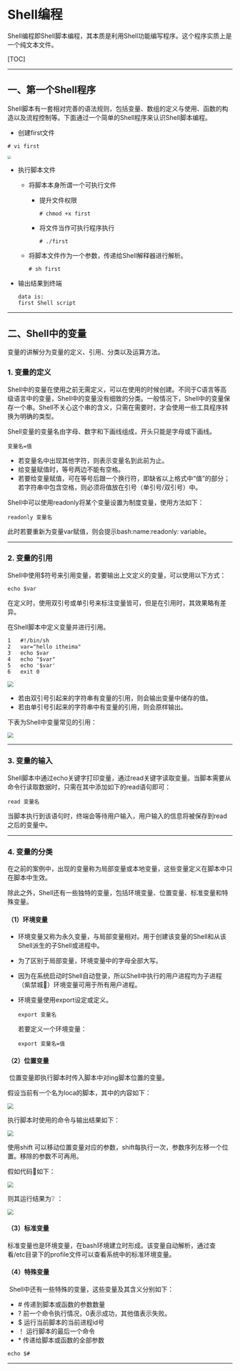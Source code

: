 

# Shell编程

Shell编程即Shell脚本编程，其本质是利用Shell功能编写程序。这个程序实质上是一个纯文本文件。

[TOC]

---



## 一、第一个Shell程序

Shell脚本有一套相对完善的语法规则，包括变量、数组的定义与使用、函数的构造以及流程控制等。下面通过一个简单的Shell程序来认识Shell脚本编程。

- 创建first文件

```Linux
# vi first
```

<img src="..\..\pictures\ShellProgramming.png" style="zoom:48%;" />

- 执行脚本文件

  - 将脚本本身所谓一个可执行文件

    - 提升文件权限

      ```Linux
      # chmod +x first
      ```

    - 将文件当作可执行程序执行

      ```Linux
      # ./first
      ```

  - 将脚本文件作为一个参数，传递给Shell解释器进行解析。

    ```Linux
    # sh first
    ```

- 输出结果到终端

  ```Linux
  data is:
  first Shell script
  ```

---



## 二、Shell中的变量

变量的讲解分为变量的定义、引用、分类以及运算方法。

### 1. 变量的定义

​	Shell中的变量在使用之前无需定义，可以在使用的时候创建。不同于C语言等高级语言中的变量，Shell中的变量没有细致的分类。一般情况下，Shell中的变量保存一个串。Shell不关心这个串的含义，只需在需要时，才会使用一些工具程序转换为明确的类型。

​	Shell变量的变量名由字母、数字和下画线组成，开头只能是字母或下画线。

```Linux
变量名=值
```

- 若变量名中出现其他字符，则表示变量名到此前为止。
- 给变量赋值时，等号两边不能有空格。
- 若要给变量赋值，可在等号后跟一个换行符，即缺省以上格式中“值”的部分；若字符串中包含空格，则必须将值放在引号（单引号/双引号）中。

Shell中可以使用readonly将某个变量设置为制度变量，使用方法如下：

```Linux
readonly 变量名
```

此时若要重新为变量var赋值，则会提示bash:name:readonly: variable。

---

### 2. 变量的引用

Shell中使用$符号来引用变量，若要输出上文定义的变量，可以使用以下方式：

```Linux
echo $var
```

在定义时，使用双引号或单引号来标注变量皆可，但是在引用时，其效果略有差异。

在Shell脚本中定义变量并进行引用。

```Linux
1	#!/bin/sh
2	var="hello itheima"
3	echo $var
4	echo "$var"
5	echo '$var'
6	exit 0
```

<img src="..\..\pictures\out_var_shell.jpg" style="zoom:80%;" />

- 若由双引号引起来的字符串有变量的引用，则会输出变量中储存的值。
- 若由单引号引起来的字符串中有变量的引用，则会原样输出。

下表为Shell中变量常见的引用：

<img src="..\..\pictures\Shell_var_interface.jpg" style="zoom:80%;" />

---

### 3. 变量的输入

​	Shell脚本中通过echo关键字打印变量，通过read关键字读取变量。当脚本需要从命令行读取数据时，只需在其中添加如下的read语句即可：

```Linux
read 变量名
```

​	当脚本执行到该语句时，终端会等待用户输入，用户输入的信息将被保存到read之后的变量中。

---

### 4. 变量的分类

​	在之前的案例中，出现的变量称为局部变量或本地变量，这些变量定义在脚本中只在脚本中生效。

​	除此之外，Shell还有一些独特的变量，包括环境变量、位置变量、标准变量和特殊变量。

#### （1）环境变量

- 环境变量又称为永久变量，与局部变量相对。用于创建该变量的Shell和从该Shell派生的子Shell或进程中。

- 为了区别于局部变量，环境变量中的字母全部大写。

- 因为在系统启动时Shell自动登录，所以Shell中执行的用户进程均为子进程（紫禁城:clown_face:）环境变量可用于所有用户进程。

- 环境变量使用export设定或定义。

  [^]: 若要讲一个已经存在的本地变量修改为环境变量，可以使用以下方法：

  ```Linux
  export 变量名
  ```

  若要定义一个环境变量：

  ```Linux
  export 变量名=值
  ```

#### （2）位置变量

​	位置变量即执行脚本时传入脚本中对ing脚本位置的变量。

<!--类似函数的参数，引用方法为$符号加上参数的位置，如$加上参数的位置，如$0、$1、$2···。其中 $0比较特殊，表示脚本的名称，其余的表示脚本的第一个参数、第二个参数···。-->

假设当前有一个名为loca的脚本，其中的内容如下：

<img src="..\..\pictures\shell_location_var.jpg" style="zoom:80%;" />

执行脚本时使用的命令与输出结果如下：

<img src="..\..\pictures\location_var_runtime.jpg" style="zoom:80%;" />

使用shift 可以移动位置变量对应的参数，shift每执行一次，参数序列左移一个位置。移除的参数不可再用。

假如代码:paw_prints:如下：

<img src="..\..\pictures\shell_use_of_shift.jpg" style="zoom:80%;" />

则其运行结果为:grey_question: ：

<img src="..\..\pictures\shell_use_shift_runtime.jpg" style="zoom:80%;" />



#### （3）标准变量

​	标准变量也是环境变量，在bash环境建立时形成。该变量自动解析，通过查看/etc目录下的profile文件可以查看系统中的标准环境变量。

<!--可以使用`env`命令查看系统中的环境变量，包括环境变量和标准变量。-->

#### （4）特殊变量

​	Shell中还有一些特殊的变量，这些变量及其含义分别如下：

- \#	传递到脚本或函数的参数数量
- ?     前一个命令执行情况，0表示成功，其他值表示失败。
- $     运行当前脚本的当前进程id号
- ！    运行脚本的最后一个命令
- \*      传递给脚本或函数的全部参数  

[^例如]: 查看传递到脚本的参数数量：

```Linux
echo $#
```

---